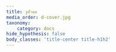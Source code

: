 ```yaml
---
title: จูฬวคฺค
media_order: d-cover.jpg
taxonomy:
    category: docs
hide_hypothesis: false
body_classes: 'title-center title-h1h2'
---
```


